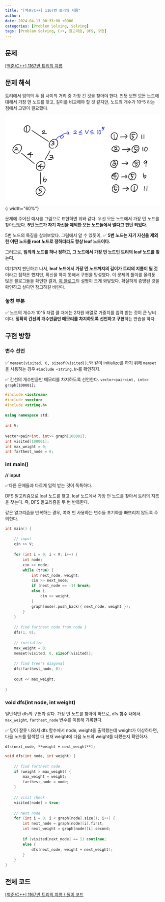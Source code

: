 ```yaml
---
title: "[백준/C++] 1167번 트리의 지름"
author: 
date: 2024-04-13 00:33:00 +0900
categories: [Problem Solving, Solving]
tags: [Problem Solving, C++, 알고리즘, DFS, 구현]
---
```



## **문제**

[[백준/C++] 1167번 트리의 지름](https://www.acmicpc.net/problem/1167)

## **문제 해석**

트리에서 임의의 두 점 사이의 거리 중 가장 긴 것을 찾아야 한다. 언뜻 보면 모든 노드에 대해서 가장 먼 노드를 찾고, 길이를 비교해야 할 것 같지만, 노드의 개수가 10^5 라는 점에서 고민이 필요했다.

![문제 해석](/assets/img/240413-1.png){: width="60%"}

문제에 주어진 예시를 그림으로 표현하면 위와 같다. 우선 모든 노드에서 가장 먼 노드를 찾아보았다. **5번 노드가 자기 자신을 제외한 모든 노드들에서 멀다고 판단 되었다.**

5번 노드의 특징을 살펴보았다. 그림에서 알 수 있듯이, ✅ **5번 노드는 자기 자신을 제외한 어떤 노드를 root 노드로 정하더라도 항상 leaf 노드이다.**

그러므로, **임의의 노드를 하나 정하고, 그 노드에서 가장 먼 노드인 트리의 leaf 노드를 찾는다.** 

여기까지 판단하고 나서, **leaf 노드에서 가장 먼 노드까지의 길이가 트리의 지름이 될 것**이라고 짐작은 했지만, 확신을 하지 못해서 구현을 망설였다. 이 문제의 풀이를 올려둔 많은 블로그들을 확인한 결과, [이 블로그](https://blog.myungwoo.kr/112)의 설명이 크게 와닿았다. 확실하게 증명된 것을 확인하고 싶다면 참고하길 바란다.

### **놓친 부분**

✅ 노드의 개수가 10^5 처럼 클 때에는 2차원 배열로 가중치를 입력 받는 것이 큰 낭비이다. **정확히 간선의 개수만큼만 메모리를 차지하도록 선언하고 구현**하는 연습을 하자.

## **구현 방향**

### **변수 선언**

✅ `memset(visited, 0, sizeof(visited));`와 같이 initialize를 하기 위해 `memset`을 사용하는 경우 `#include <string.h>`를 확인하자.

✅ 간선의 개수만큼만 메모리를 차지하도록 선언한다. `vector<pair<int, int>> graph[100001];`

```cpp
#include <iostream>
#include <vector>
#include <string.h>

using namespace std;

int V;

vector<pair<int, int>> graph[100001];
int visited[100001];
int max_weight = 0;
int farthest_node = 0;
```

### **int main()**

**// input**

✅다른 문제들과 다르게 입력 받는 것이 독특하다.

DFS 알고리즘으로 leaf 노드를 찾고, leaf 노드에서 가장 먼 노드를 찾아서 트리의 지름을 찾는다. 즉, DFS 알고리즘을 두 번 반복한다.

같은 알고리즘을 반복하는 경우, 여러 번 사용하는 변수들 초기화를 빠뜨리지 않도록 주의한다.

```cpp
int main() {

    // input
    cin >> V;

    for (int i = 0; i < V; i++) {
        int node;
        cin >> node;
        while (true) {
            int next_node, weight;
            cin >> next_node;
            if (next_node == -1) break;
            else {
                cin >> weight;
            }
            graph[node].push_back({ next_node, weight });
        }
    }

    // find farthest node from node 1 
    dfs(1, 0);

    // initialize
    max_weight = 0;
    memset(visited, 0, sizeof(visited));

    // find tree's diagonal
    dfs(farthest_node, 0);

    cout << max_weight;

}
```

### **void dfs(int node, int weight)**

일반적인 dfs의 구현과 같다. 가장 먼 노드를 찾아야 하므로, dfs 함수 내에서 `max_weight`, `farthest_node` 변수를 이용해 기록한다.

✅ 답이 잘못 나와서 dfs 함수에서 node, weight를 출력했는데 weight가 이상하다면, 다음 노드를 탐색할 때 현재 weight에 다음 노드의 weight를 더했는지 확인하자. 

`dfs(next_node, **weight + next_weight**);`

```cpp
void dfs(int node, int weight) {

    // find farthest node
    if (weight > max_weight) {
        max_weight = weight;
        farthest_node = node;
    }

    // visit check
    visited[node] = true;

    // next node
    for (int i = 0; i < graph[node].size(); i++) {
        int next_node = graph[node][i].first;
        int next_weight = graph[node][i].second;

        if (visited[next_node] == 1) continue;
        else {
            dfs(next_node, weight + next_weight);
        }
    }
}
```

## **전체 코드**

[[백준/C++] 1167번 트리의 지름 / 풀이 코드](https://github.com/RumosZin/algorithm-study/blob/main/BOJ/G2_1167.cpp)

<script src="https://utteranc.es/client.js"
        repo="RumosZin/rumoszin.github.io"
        issue-term="pathname"
        theme="github-light"
        crossorigin="anonymous"
        async>
</script>